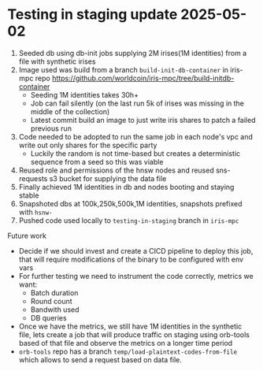 # Testing in staging update 2025-05-02
1. Seeded db using db-init jobs supplying 2M irises(1M identities) from a file with synthetic irises
2. Image used was build from a branch `build-init-db-container` in iris-mpc repo https://github.com/worldcoin/iris-mpc/tree/build-initdb-container
    - Seeding 1M identities takes 30h+
    - Job can fail silently (on the last run 5k of irises was missing in the middle of the collection)
    - Latest commit build an image to just write iris shares to patch a failed previous run
3. Code needed to be adopted to run the same job in each node's vpc and write out only shares for the specific party
   - Luckily the random is not time-based but creates a deterministic sequence from a seed so this was viable
4. Reused role and permissions of the hnsw nodes and reused sns-requests s3 bucket for supplying the data file
5. Finally achieved 1M identities in db and nodes booting and staying stable
6. Snapshoted dbs at 100k,250k,500k,1M identities, snapshots prefixed with `hsnw-`
7. Pushed code used locally to `testing-in-staging` branch in `iris-mpc`

Future work
- Decide if we should invest and create a CICD pipeline to deploy this job, that will require modifications of the binary to be configured with env vars
- For further testing we need to instrument the code correctly, metrics we want:
  - Batch duration
  - Round count
  - Bandwith used
  - DB queries
- Once we have the metrics, we still have 1M identities in the synthetic file, lets create a job that will produce traffic on staging using orb-tools based of that file and observe the metrics on a longer time period
- `orb-tools` repo has a branch `temp/load-plaintext-codes-from-file` which allows to send a request based on data file. 